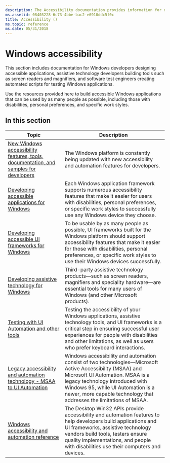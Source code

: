 ```yaml
---
description: The Accessibility documentation provides information for developers seeking to create Windows-based applications that can be used by as many people as possible, including those with impairments or disabilities.
ms.assetid: 08403228-6c73-4bbe-bac2-e6910ddc5f0c
title: Accessibility ()
ms.topic: reference
ms.date: 05/31/2018
---
```


# Windows accessibility

This section includes documentation for Windows developers designing accessible applications, assistive technology developers building tools such as screen readers and magnifiers, and software test engineers creating automated scripts for testing Windows applications.

Use the resources provided here to build accessible Windows applications that can be used by as many people as possible, including those with disabilities, personal preferences, and specific work styles.

## In this section

| Topic | Description |
|-|-|
| [New Windows accessibility features, tools, documentation, and samples for developers](accessibility-whatsnew.md) | The Windows platform is constantly being updated with new accessibility and automation features for developers. |
| [Developing accessible applications for Windows](accessibility-appdev.md) | Each Windows application framework supports numerous accessibility features that make it easier for users with disabilities, personal preferences, or specific work styles to successfully use any Windows device they choose. |
| [Developing accessible UI frameworks for Windows](accessibility-uiframeworkdev.md) | To be usable by as many people as possible, UI frameworks built for the Windows platform should support accessibility features that make it easier for those with disabilities, personal preferences, or specific work styles to use their Windows devices successfully. |
| [Developing assistive technology for Windows](accessibility-atdev.md) | Third-party assistive technology products—such as screen readers, magnifiers and speciality hardware—are essential tools for many users of Windows (and other Microsoft products). |
| [Testing with UI Automation and other tools](accessibility-testwithuia.md) | Testing the accessibility of your Windows applications, assistive technology tools, and UI frameworks is a critical step in ensuring successful user experiences for people with disabilities and other limitations, as well as users who prefer keyboard interactions. |
| [Legacy accessibility and automation technology - MSAA to UI Automation](accessibility-legacy.md) | Windows accessibility and automation consist of two technologies—Microsoft Active Accessibility (MSAA) and Microsoft UI Automation. MSAA is a legacy technology introduced with Windows 95, while UI Automation is a newer, more capable technology that addresses the limitations of MSAA. |
| [Windows accessibility and automation reference](../winauto/about-windows-accessibility-features.md) | The Desktop Win32 APIs provide accessibility and automation features to help developers build applications and UI frameworks, assistive technology vendors build tools, testers ensure quality implementations, and people with disabilities use their computers and devices. |

